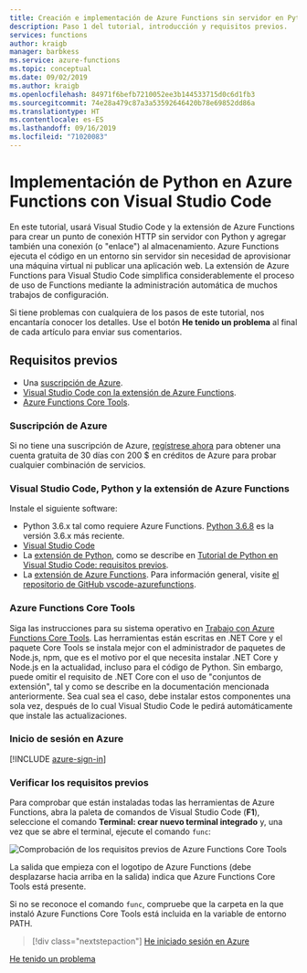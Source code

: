 ```yaml
---
title: Creación e implementación de Azure Functions sin servidor en Python con Visual Studio Code
description: Paso 1 del tutorial, introducción y requisitos previos.
services: functions
author: kraigb
manager: barbkess
ms.service: azure-functions
ms.topic: conceptual
ms.date: 09/02/2019
ms.author: kraigb
ms.openlocfilehash: 84971f6befb7210052ee3b144533715d0c6d1fb3
ms.sourcegitcommit: 74e28a479c87a3a53592646420b78e69852dd86a
ms.translationtype: HT
ms.contentlocale: es-ES
ms.lasthandoff: 09/16/2019
ms.locfileid: "71020083"
---
```

# <a name="deploy-python-to-azure-functions-with-visual-studio-code"></a>Implementación de Python en Azure Functions con Visual Studio Code

En este tutorial, usará Visual Studio Code y la extensión de Azure Functions para crear un punto de conexión HTTP sin servidor con Python y agregar también una conexión (o "enlace") al almacenamiento. Azure Functions ejecuta el código en un entorno sin servidor sin necesidad de aprovisionar una máquina virtual ni publicar una aplicación web. La extensión de Azure Functions para Visual Studio Code simplifica considerablemente el proceso de uso de Functions mediante la administración automática de muchos trabajos de configuración.

Si tiene problemas con cualquiera de los pasos de este tutorial, nos encantaría conocer los detalles. Use el botón **He tenido un problema** al final de cada artículo para enviar sus comentarios.

## <a name="prerequisites"></a>Requisitos previos

- Una [suscripción de Azure](#azure-subscription).
- [Visual Studio Code con la extensión de Azure Functions](#visual-studio-code-python-and-the-azure-functions-extension).
- [Azure Functions Core Tools](#azure-functions-core-tools).

### <a name="azure-subscription"></a>Suscripción de Azure

Si no tiene una suscripción de Azure, [regístrese ahora](https://azure.microsoft.com/free/?utm_source=campaign&utm_campaign=vscode-tutorial-functions-extension&mktingSource=vscode-tutorial-functions-extension) para obtener una cuenta gratuita de 30 días con 200 $ en créditos de Azure para probar cualquier combinación de servicios.

### <a name="visual-studio-code-python-and-the-azure-functions-extension"></a>Visual Studio Code, Python y la extensión de Azure Functions

Instale el siguiente software:

- Python 3.6.x tal como requiere Azure Functions. [Python 3.6.8](https://www.python.org/downloads/release/python-368/) es la versión 3.6.x más reciente.
- [Visual Studio Code](https://code.visualstudio.com/)
- La [extensión de Python](https://marketplace.visualstudio.com/items?itemName=ms-python.python), como se describe en [Tutorial de Python en Visual Studio Code: requisitos previos](https://code.visualstudio.com/docs/python/python-tutorial).
- La [extensión de Azure Functions](https://marketplace.visualstudio.com/items?itemName=ms-azuretools.vscode-azurefunctions). Para información general, visite [el repositorio de GitHub vscode-azurefunctions](https://github.com/Microsoft/vscode-azurefunctions).

### <a name="azure-functions-core-tools"></a>Azure Functions Core Tools

Siga las instrucciones para su sistema operativo en [Trabajo con Azure Functions Core Tools](/azure/azure-functions/functions-run-local.md#v2). Las herramientas están escritas en .NET Core y el paquete Core Tools se instala mejor con el administrador de paquetes de Node.js, npm, que es el motivo por el que necesita instalar .NET Core y Node.js en la actualidad, incluso para el código de Python. Sin embargo, puede omitir el requisito de .NET Core con el uso de "conjuntos de extensión", tal y como se describe en la documentación mencionada anteriormente. Sea cual sea el caso, debe instalar estos componentes una sola vez, después de lo cual Visual Studio Code le pedirá automáticamente que instale las actualizaciones.

### <a name="sign-in-to-azure"></a>Inicio de sesión en Azure

[!INCLUDE [azure-sign-in](includes/azure-sign-in.md)]

### <a name="verify-prerequisites"></a>Verificar los requisitos previos

Para comprobar que están instaladas todas las herramientas de Azure Functions, abra la paleta de comandos de Visual Studio Code (**F1**), seleccione el comando **Terminal: crear nuevo terminal integrado** y, una vez que se abre el terminal, ejecute el comando `func`:

![Comprobación de los requisitos previos de Azure Functions Core Tools](media/tutorial-vs-code-serverless-python/check-prereqs.png)

La salida que empieza con el logotipo de Azure Functions (debe desplazarse hacia arriba en la salida) indica que Azure Functions Core Tools está presente.

Si no se reconoce el comando `func`, compruebe que la carpeta en la que instaló Azure Functions Core Tools está incluida en la variable de entorno PATH.

> [!div class="nextstepaction"]
> [He iniciado sesión en Azure](tutorial-vs-code-serverless-python-02.md)

[He tenido un problema](https://www.research.net/r/PWZWZ52?tutorial=vscode-functions-python&step=01-verify-prerequisites)
